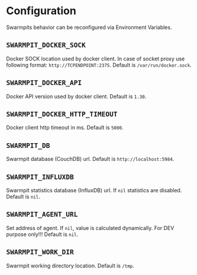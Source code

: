 # Configuration

Swarmpits behavior can be reconfigured via Environment Variables.

## `SWARMPIT_DOCKER_SOCK`
Docker SOCK location used by docker client. In case of socket proxy use following format: `http://TCPENDPOINT:2375`.
Default is `/var/run/docker.sock`.

## `SWARMPIT_DOCKER_API`
Docker API version used by docker client.
Default is `1.30`.

## `SWARMPIT_DOCKER_HTTP_TIMEOUT`
Docker client http timeout in ms.
Default is `5000`.

## `SWARMPIT_DB`
Swarmpit database (CouchDB) url. 
Default is `http://localhost:5984`.

## `SWARMPIT_INFLUXDB`
Swarmpit statistics database (InfluxDB) url. If `nil` statistics are disabled. 
Default is `nil`.

## `SWARMPIT_AGENT_URL`
Set address of agent. If `nil`, value is calculated dynamically. For DEV purpose only!!! 
Default is `nil`.

## `SWARMPIT_WORK_DIR`
Swarmpit working directory location.
Default is `/tmp`.
